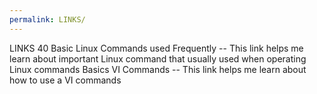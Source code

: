```yaml
---
permalink: LINKS/
---
```


LINKS
40 Basic Linux Commands used Frequently -- This link helps me learn about important Linux command that usually used when operating Linux commands
Basics VI Commands -- This link helps me learn about how to use a VI commands
